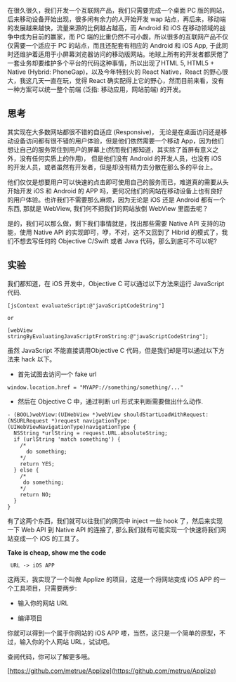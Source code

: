 在很久很久，我们开发一个互联网产品，我们只需要完成一个桌面 PC 版的网站，后来移动设备开始出现，很多闲有余力的人开始开发
wap 站点，再后来，移动端的发展越来越快，流量来源的比例越占越高，而
Android 和 iOS 在移动领域的战争中成为目前的赢家，而 PC
端的比重仍然不可小觑，所以很多的互联网产品不仅仅需要一个适应于 PC
的站点，而且还配套有相应的 Android 和 iOS App,
于此同时还维护着适用于小屏幕浏览器访问的移动版网站。地球上所有的开发者都厌倦了一套业务却要维护多个平台的代码这种事情，所以出现了HTML
5, HTML5 + Native (Hybrid: PhoneGap)，以及今年特别火的 React
Native，React 的野心很大，我这几天一直在玩，觉得 React
确实配得上它的野心，然而目前来看，没有一种方案可以统一整个前端
(泛指: 移动应用，网站前端) 的开发。

## 思考

其实现在大多数网站都很不错的自适应 (Responsive)，
无论是在桌面访问还是移动设备访问都有很不错的用户体验，但是他们依然需要一个移动
App，因为他们想让自己的服务常住到用户的屏幕上(然而我们都知道，其实除了首屏有意义之外，没有任何实质上的作用)，
但是他们没有 Android 的开发人员，也没有 iOS
的开发人员，或者虽然有开发者，但是却没有精力去分散在那么多的平台上。

他们仅仅是想要用户可以快速的点击即可使用自己的服务而已，难道真的需要从头开始开发
iOS 和 Android 的 APP
吗，更何况他们的网站在移动设备上也有良好的用户体验。也许我们不需要那么麻烦，因为无论是
iOS 还是 Android 都有一个东西, 那就是 WebView,
我们何不把我们的网站放倒 WebView 里面去呢？

是的，我们可以那么做，剩下我们事情就是，找出那些需要 Native API
支持的功能，使用 Native API 的实现即可，咿，不对，这不又回到了
Hibrid 的模式了，我们不想去写任何的 Objective C/Swift 或者 Java
代码，那么到底可不可以呢?


## 实验

我们都知道，在 iOS 开发中，Objective C 可以通过以下方法来运行
JavaScript 代码.

```
[jsContext evaluateScript:@"javaScriptCodeString"]

or

[webView stringByEvaluatingJavaScriptFromString:@"javaScriptCodeString"];
```

虽然 JavaScript 不能直接调用Objective C
代码，但是我们却是可以通过以下方法来 hack 以下。

* 首先试图去访问一个 fake url

```
window.location.href = "MYAPP://something/something/..."
```

* 然后在 Objective C 中，通过判断 url 形式来判断需要做出什么动作.

```
- (BOOL)webView:(UIWebView *)webView shouldStartLoadWithRequest:(NSURLRequest *)request navigationType:(UIWebViewNavigationType)navigationType {
  NSString *urlString = request.URL.absoluteString;
  if (urlString 'match something') {
    /*
      do something;
    */
    return YES;
  } else {
    /*
     do something;
    */
    return NO;
  }
}

```

有了这两个东西，我们就可以往我们的网页中 inject 一些 hook
了，然后来实现一下 Web API 到 Native API 的连接了,
那么我们就有可能实现一个快速将我们网站变成一个 iOS 的工具了。


<strong> Take is cheap, show me the code </strong>

```
 URL -> iOS APP
```

这两天，我实现了一个叫做 Applize 的项目，这是一个将网站变成 iOS APP
的一个工具项目，只需要两步:

* 输入你的网站 URL

* 编译项目

你就可以得到一个属于你网站的 iOS APP
喽，当然，这只是一个简单的原型，不过，输入你的个人网站 URL，试试吧。

查阅代码，你可以了解更多哦。

[https://github.com/metrue/Applize](https://github.com/metrue/Applize)

